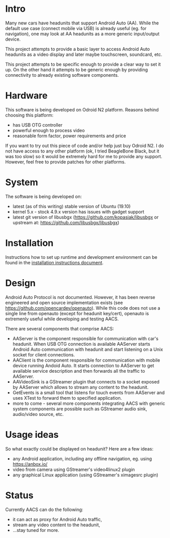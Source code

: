 # Intro
Many new cars have headunits that support Android Auto (AA). While the default use case (connect mobile via USB) is already useful (eg. for navigation), one may look at AA headunits as a more generic input/output device.

This project attempts to provide a basic layer to access Android Auto headunits as a video display and later maybe touchscreen, soundcard, etc.

This project attempts to be specific enough to provide a clear way to set it up. On the other hand it attempts to be generic enough by providing connectivity to already existing software components.

# Hardware
This software is being developed on Odroid N2 platform. Reasons behind choosing this platform:
* has USB OTG controller
* powerful enough to process video
* reasonable form factor, power requirements and price

If you want to try out this piece of code and/or help just buy Odroid N2. I do not have access to any other platform (ok, I tried BeagleBone Black, but it was too slow) so it would be extremely hard for me to provide any support. However, feel free to provide patches for other platforms.

# System
The software is being developed on:
* latest (as of this writing) stable version of Ubuntu (19.10)
* kernel 5.x - stock 4.9.x version has issues with gadget support
* latest git version of libusbgx (https://github.com/kopasiak/libusbgx or upstream at: https://github.com/libusbgx/libusbgx)

# Installation
Instructions how to set up runtime and development environment can be found in the [installation instructions document](doc/INSTALL.md).

# Design
Android Auto Protocol is not documented. However, it has been reverse engineered and open source implementation exists (see https://github.com/opencardev/openauto). While this code does not use a single line from openauto (except for headunit key/cert), openauto is extremenly useful while developing and testing AACS.

There are several components that comprise AACS:
* AAServer is the component responsible for communication with car's headunit. When USB OTG connection is available AAServer starts Android Auto communication with headunit and start listening on a Unix socket for client connections.
* AAClient is the component responsible for communication with mobile device running Andoid Auto. It starts connection to AAServer to get available service description and then forwards all the traffic to AAServer.
* AAVideoSink is a GStreamer plugin that connects to a socket exposed by AAServer which allows to stream any content to the headunit.
* GetEvents is a small tool that listens for touch events from AAServer and uses XTest to forward them to specified application.
* more to come - several more components integrating AACS with generic system components are possible such as GStreamer audio sink, audio/video source, etc.

# Usage ideas
So what exactly could be displayed on headunit? Here are a few ideas:
* any Android application, including any offline navigation, eg. using https://anbox.io/
* video from camera using GStreamer's video4linux2 plugin
* any graphical Linux application (using GStreamer's ximagesrc plugin)

# Status
Currently AACS can do the following:
* it can act as proxy for Android Auto traffic,
* stream any video content to the headunit,
* ...stay tuned for more.
